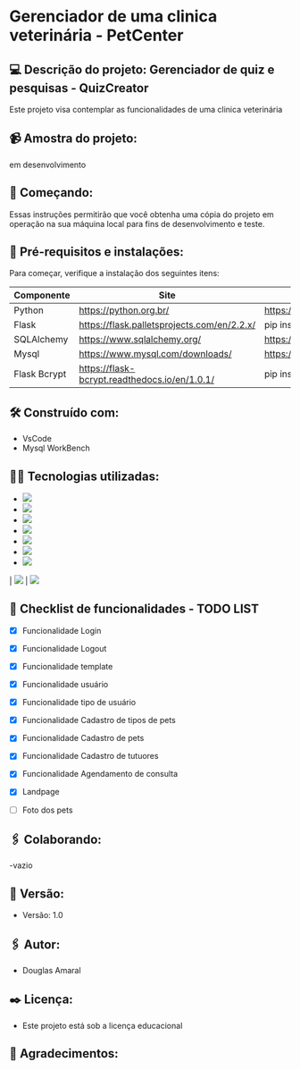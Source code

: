  # Gerenciador de uma clinica veterinária - PetCenter

 ## :computer: Descrição do projeto: Gerenciador de quiz e pesquisas - QuizCreator
 Este projeto visa contemplar as funcionalidades de uma clinica veterinária

## :video_camera: Amostra do projeto:
em desenvolvimento

## :rocket: Começando:
Essas instruções permitirão que você obtenha uma cópia do projeto em operação na sua máquina local para fins de desenvolvimento e teste.

## :wrench: Pré-requisitos e instalações:
Para começar, verifique a instalação dos seguintes itens:

| Componente    | Site                                          | Download / intalação                    |
| ------------- | ----------------------------------------------|-----------------------------------------|
| Python        | https://python.org.br/                        |https://www.python.org/downloads/        |
| Flask         | https://flask.palletsprojects.com/en/2.2.x/   |pip install flask                        |
| SQLAlchemy    | https://www.sqlalchemy.org/                   |https://www.sqlalchemy.org/download.html |
| Mysql         | https://www.mysql.com/downloads/              |https://www.mysql.com/downloads/         |
| Flask Bcrypt  | https://flask-bcrypt.readthedocs.io/en/1.0.1/ |pip install flask-bcript                 |

## :hammer_and_wrench: Construído com:
- VsCode
- Mysql WorkBench

## :man_technologist: Tecnologias utilizadas:
- <img src="https://img.shields.io/badge/HTML5-E34F26?style=for-the-badge&logo=html5&logoColor=white" />
- <img src="https://img.shields.io/badge/CSS3-1572B6?style=for-the-badge&logo=css3&logoColor=white" />
- <img src="https://img.shields.io/badge/Bootstrap-563D7C?style=for-the-badge&logo=bootstrap&logoColor=white" />
- <img src="https://img.shields.io/badge/JavaScript-F7DF1E?style=for-the-badge&logo=javascript&logoColor=white" />
- <img src="https://img.shields.io/badge/Python-3776AB?style=for-the-badge&logo=python&logoColor=white" />
- <img src="https://img.shields.io/badge/Flask-000000?style=for-the-badge&logo=flask&logoColor=white" />
- <img src="https://img.shields.io/badge/MySQL-00000F?style=for-the-badge&logo=mysql&logoColor=white" />

| <img src="https://img.shields.io/badge/HTML5-E34F26?style=for-the-badge&logo=html5&logoColor=white" /> | <img src="https://img.shields.io/badge/HTML5-E34F26?style=for-the-badge&logo=html5&logoColor=white" />


## :memo: Checklist de funcionalidades - TODO LIST
- [X] Funcionalidade Login
- [X] Funcionalidade Logout
- [X] Funcionalidade template
- [X] Funcionalidade usuário
- [X] Funcionalidade tipo de usuário
- [X] Funcionalidade Cadastro de tipos de pets
- [X] Funcionalidade Cadastro de pets
- [X] Funcionalidade Cadastro de tutuores
- [X] Funcionalidade Agendamento de consulta
- [X] Landpage
- [ ] Foto dos pets



## :paperclips: Colaborando:
-vazio

## :pushpin: Versão:
- Versão: 1.0

## :paperclips: Autor:
- Douglas Amaral

## :black_nib: Licença:
- Este projeto está sob a licença educacional

## :gift: Agradecimentos:
